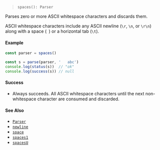 <!--
 Copyright (c) 2020 Thomas J. Otterson
 
 This software is released under the MIT License.
 https://opensource.org/licenses/MIT
-->

> `spaces(): Parser`

Parses zero or more ASCII whitespace characters and discards them.

ASCII whitespace characters include any ASCII newline (`\r`, `\n`, or `\r\n`) along with a space (` `) or a horizontal tab (`\t`).

#### Example

```javascript
const parser = spaces()

const s = parse(parser, '   abc')
console.log(status(s))  // "ok"
console.log(success(s)) // null
```

#### Success

* Always succeeds. All ASCII whitespace characters until the next non-whitespace character are consumed and discarded.

#### See Also

* [`Parser`](../types/parser.md)
* [`newline`](newline.md)
* [`space`](space.md)
* [`spaces1`](spaces1.md)
* [`spacesU`](spacesu.md)